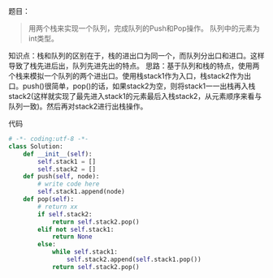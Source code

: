题目：
>用两个栈来实现一个队列，完成队列的Push和Pop操作。 队列中的元素为int类型。

知识点：栈和队列的区别在于，栈的进出口为同一个，而队列分出口和进口。这样导致了栈先进后出，队列先进先出的特点。
思路：基于队列和栈的特点，使用两个栈来模拟一个队列的两个进出口。使用栈stack1作为入口，栈stack2作为出口。push()很简单，pop()的话，如果stack2为空，则将stack1一一出栈再入栈stack2(这样就实现了最先进入stack1的元素最后入栈stack2，从元素顺序来看与队列一致)。然后再对stack2进行出栈操作。

代码
```python
# -*- coding:utf-8 -*-
class Solution:
    def __init__(self):
        self.stack1 = []
        self.stack2 = []
    def push(self, node):
        # write code here
        self.stack1.append(node)
    def pop(self):
        # return xx
        if self.stack2:
            return self.stack2.pop()
        elif not self.stack1:
            return None
        else:
            while self.stack1:
                self.stack2.append(self.stack1.pop())
            return self.stack2.pop()
```